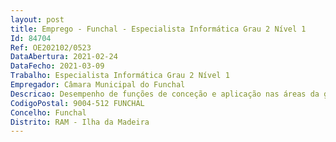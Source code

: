 ```yaml
--- 
layout: post
title: Emprego - Funchal - Especialista Informática Grau 2 Nível 1
Id: 84704
Ref: OE202102/0523
DataAbertura: 2021-02-24
DataFecho: 2021-03-09
Trabalho: Especialista Informática Grau 2 Nível 1
Empregador: Câmara Municipal do Funchal
Descricao: Desempenho de funções de conceção e aplicação nas áreas da gestão e arquitetura de sistemas de informação, infraestruturas tecnológicas e engenharia de software, conforme descrito no artigo 2.º da Portaria nº 358 2002, de 3 de abril.
CodigoPostal: 9004-512 FUNCHAL
Concelho: Funchal
Distrito: RAM - Ilha da Madeira
--- 
```

